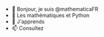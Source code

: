 - 👋 Bonjour, je suis @mathematicaFR
- 👀 Les mathématiques et Python
- 🌱 J'apprends 
- 📫 Consultez 

<!---
mathematicaFR/mathematicaFR is a ✨ special ✨ repository because its `README.md` (this file) appears on your GitHub profile.
You can click the Preview link to take a look at your changes.
--->
